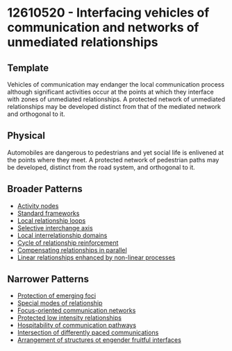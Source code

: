 # 12610520 - Interfacing vehicles of communication and networks of unmediated relationships

## Template

Vehicles of communication may endanger the local communication process although significant activities occur at the points at which they interface with zones of unmediated relationships. A protected network of unmediated relationships may be developed distinct from that of the mediated network and orthogonal to it.

## Physical

Automobiles are dangerous to pedestrians and yet social life is enlivened at the points where they meet. A protected network of pedestrian paths may be developed, distinct from the road system, and orthogonal to it.

## Broader Patterns

- [Activity nodes](12610300)
- [Standard frameworks](12610380)
- [Local relationship loops](12610490)
- [Selective interchange axis](12610320)
- [Local interrelationship domains](12610110)
- [Cycle of relationship reinforcement](12610310)
- [Compensating relationships in parallel](12610230)
- [Linear relationships enhanced by non-linear processes](12610510)

## Narrower Patterns

- [Protection of emerging foci](12610570)
- [Special modes of relationship](12610560)
- [Focus-oriented communication networks](12611200)
- [Protected low intensity relationships](12610550)
- [Hospitability of communication pathways](12611210)
- [Intersection of differently paced communications](12610540)
- [Arrangement of structures ot engender fruitful interfaces](12611000)
